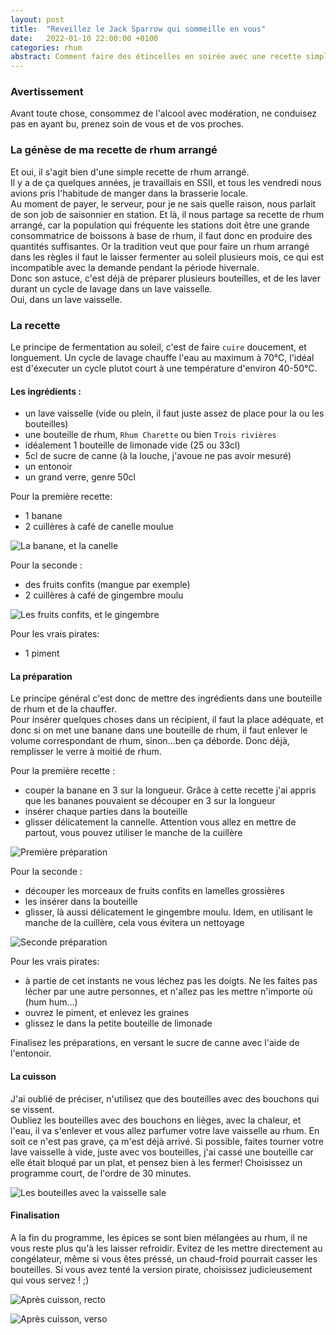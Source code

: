 ```yaml
---
layout: post
title:  "Reveillez le Jack Sparrow qui sommeille en vous"
date:   2022-01-10 22:00:00 +0100
categories: rhum
abstract: Comment faire des étincelles en soirée avec une recette simple à base de rhum. 
---
```

### Avertissement
Avant toute chose, consommez de l'alcool avec modération, ne conduisez pas en ayant bu, prenez soin de vous et de vos proches.

### La génèse de ma recette de rhum arrangé
Et oui, il s'agit bien d'une simple recette de rhum arrangé.  
Il y a de ça quelques années, je travaillais en SSII, et tous les vendredi nous avions pris l'habitude de manger dans la brasserie locale.  
Au moment de payer, le serveur, pour je ne sais quelle raison, nous parlait de son job de saisonnier en station. Et là, il nous partage sa recette de rhum arrangé, car la population qui fréquente les stations doit être une grande consommatrice de boissons à base de rhum, il faut donc en produire des quantités suffisantes. Or la tradition veut que pour faire un rhum arrangé dans les règles il faut le laisser fermenter au soleil plusieurs mois, ce qui est incompatible avec la demande pendant la période hivernale.  
Donc son astuce, c'est déjà de préparer plusieurs bouteilles, et de les laver durant un cycle de lavage dans un lave vaisselle.  
Oui, dans un lave vaisselle.  

### La recette
Le principe de fermentation au soleil, c'est de faire `cuire` doucement, et longuement. Un cycle de lavage chauffe l'eau au maximum à 70°C, l'idéal est d'éxecuter un cycle plutot court à une température d'environ 40-50°C.

#### Les ingrédients : 
- un lave vaisselle (vide ou plein, il faut juste assez de place pour la ou les bouteilles)
- une bouteille de rhum, `Rhum Charette` ou bien `Trois rivières`
- idéalement 1 bouteille de limonade vide (25 ou 33cl)
- 5cl de sucre de canne (à la louche, j'avoue ne pas avoir mesuré)
- un entonoir
- un grand verre, genre 50cl 

Pour la première recette: 
- 1 banane
- 2 cuillères à café de canelle moulue  

![La banane, et la canelle](/assets/img/2021-02-10-rhum/1_ingredients_1.jpg)


Pour la seconde :
- des fruits confits (mangue par exemple)
- 2 cuillères à café de gingembre moulu  

![Les fruits confits, et le gingembre](/assets/img/2021-02-10-rhum/2_ingredients_2.jpg)

Pour les vrais pirates:
- 1 piment

#### La préparation
Le principe général c'est donc de mettre des ingrédients dans une bouteille de rhum et de la chauffer.  
Pour insérer quelques choses dans un récipient, il faut la place adéquate, et donc si on met une banane dans une bouteille de rhum, il faut enlever le volume correspondant de rhum, sinon...ben ça déborde.
Donc déjà, remplisser le verre à moitié de rhum.  

Pour la première recette : 
- couper la banane en 3 sur la longueur. Grâce à cette recette j'ai appris que les bananes pouvaient se découper en 3 sur la longueur
- insérer chaque parties dans la bouteille
- glisser délicatement la cannelle. Attention vous allez en mettre de partout, vous pouvez utiliser le manche de la cuillère  

![Première préparation](/assets/img/2021-02-10-rhum/3_melange_1.jpg)

Pour la seconde :
- découper les morceaux de fruits confits en lamelles grossières
- les insérer dans la bouteille
- glisser, là aussi délicatement le gingembre moulu. Idem, en utilisant le manche de la cuillère, cela vous évitera un nettoyage  

![Seconde préparation](/assets/img/2021-02-10-rhum/4_melange_2.jpg)

Pour les vrais pirates:
- à partie de cet instants ne vous léchez pas les doigts. Ne les faites pas lécher par une autre personnes, et n'allez pas les mettre n'importe où (hum hum...)
- ouvrez le piment, et enlevez les graines
- glissez le dans la petite bouteille de limonade

Finalisez les préparations, en versant le sucre de canne avec l'aide de l'entonoir.

#### La cuisson
J'ai oublié de préciser, n'utilisez que des bouteilles avec des bouchons qui se vissent.  
Oubliez les bouteilles avec des bouchons en lièges, avec la chaleur, et l'eau, il va s'enlever et vous allez parfumer votre lave vaisselle au rhum. En soit ce n'est pas grave, ça m'est déjà arrivé.
Si possible, faites tourner votre lave vaisselle à vide, juste avec vos bouteilles, j'ai cassé une bouteille car elle était bloqué par un plat, et pensez bien à les fermer!
Choisissez un programme court, de l'ordre de 30 minutes.  

![Les bouteilles avec la vaisselle sale](/assets/img/2021-02-10-rhum/5_lave_vaisselle.jpg)

#### Finalisation
A la fin du programme, les épices se sont bien mélangées au rhum, il ne vous reste plus qu'à les laisser refroidir.
Evitez de les mettre directement au congélateur, même si vous êtes préssé, un chaud-froid pourrait casser les bouteilles.
Si vous avez tenté la version pirate, choisissez judicieusement qui vous servez ! ;)  

![Après cuisson, recto](/assets/img/2021-02-10-rhum/6_fin_1.jpg)    


![Après cuisson, verso](/assets/img/2021-02-10-rhum/7_fin_2.jpg)